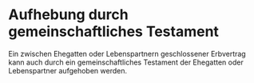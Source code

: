 # Aufhebung durch gemeinschaftliches Testament

Ein zwischen Ehegatten oder Lebenspartnern geschlossener Erbvertrag kann auch durch ein gemeinschaftliches Testament der Ehegatten oder Lebenspartner aufgehoben werden. 

